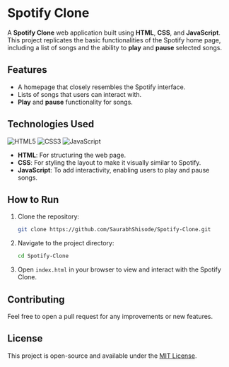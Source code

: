 # Spotify Clone

A **Spotify Clone** web application built using **HTML**, **CSS**, and **JavaScript**. This project replicates the basic functionalities of the Spotify home page, including a list of songs and the ability to **play** and **pause** selected songs.

## Features
- A homepage that closely resembles the Spotify interface.
- Lists of songs that users can interact with.
- **Play** and **pause** functionality for songs.

## Technologies Used
![HTML5](https://img.shields.io/badge/HTML5-E34F26?style=for-the-badge&logo=html5&logoColor=white)
![CSS3](https://img.shields.io/badge/CSS3-1572B6?style=for-the-badge&logo=css3&logoColor=white)
![JavaScript](https://img.shields.io/badge/JavaScript-F7DF1E?style=for-the-badge&logo=javascript&logoColor=black)

- **HTML**: For structuring the web page.
- **CSS**: For styling the layout to make it visually similar to Spotify.
- **JavaScript**: To add interactivity, enabling users to play and pause songs.

## How to Run
1. Clone the repository:
   ```bash
   git clone https://github.com/SaurabhShisode/Spotify-Clone.git
2. Navigate to the project directory:

    ```bash
    cd Spotify-Clone
    ```

3. Open `index.html` in your browser to view and interact with the Spotify Clone.

## Contributing

Feel free to open a pull request for any improvements or new features.

## License

This project is open-source and available under the [MIT License](./LICENSE).


